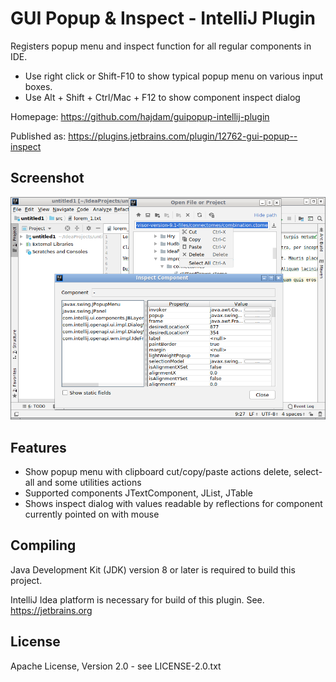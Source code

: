 GUI Popup & Inspect - IntelliJ Plugin
=====================================

Registers popup menu and inspect function for all regular components in IDE.

 - Use right click or Shift-F10 to show typical popup menu on various input boxes.
 - Use Alt + Shift + Ctrl/Mac + F12 to show component inspect dialog

Homepage: https://github.com/hajdam/guipopup-intellij-plugin  

Published as: https://plugins.jetbrains.com/plugin/12762-gui-popup--inspect  

Screenshot
----------

![Plugin Screenshot](images/screenshot.png?raw=true)

Features
--------

 - Show popup menu with clipboard cut/copy/paste actions delete, select-all and some utilities actions
 - Supported components JTextComponent, JList, JTable
 - Shows inspect dialog with values readable by reflections for component currently pointed on with mouse

Compiling
---------

Java Development Kit (JDK) version 8 or later is required to build this project.

IntelliJ Idea platform is necessary for build of this plugin. See. https://jetbrains.org  

License
-------

Apache License, Version 2.0 - see LICENSE-2.0.txt
